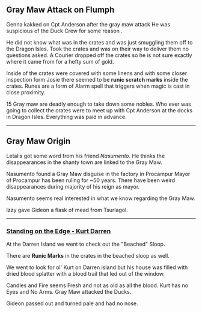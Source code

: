 
## Gray Maw Attack on Flumph
Genna kakked on Cpt Anderson after the gray maw attack
He was suspicious of the Duck Crew for some reason . 

He did not know what was in the crates and was just smuggling them off to the Dragon Isles. 
Took the crates and was on their way to deliver them no questions asked. A Courier dropped off the crates so he is not sure exactly where it came from for a hefty sum of gold. 

Inside of the crates were covered with some linens and with some closer inspection form Josie there seemed to be **runic scratch marks** inside the crates. Runes are a form of Alarm spell that triggers when magic is cast in close proximity. 

15 Gray maw are deadly enough to take down some nobles. 
Who ever was going to collect the crates were to meet up with Cpt Anderson at the docks in Dragon Isles. Everything was paid in advance. 

---
## Gray Maw Origin
Letalis got some word from his friend *Nasumento*. 
He thinks the disappearances in the shanty town are linked to the Gray Maw. 

Nasumento found a Gray Maw disguise in the factory in Procampur
Mayor of Procampur has been ruling for ~50 years. There have been weird disappearances during majority of his reign as mayor. 

Nasumento seems real interested in what we know regarding the Gray Maw. 

Izzy gave Gideon a flask of mead from Tsurlagol.

---
### [Standing on the Edge - Kurt Darren](https://www.youtube.com/watch?v=RdGIGiSoAKo)

At the Darren Island we went to check out the "Beached" Sloop. 

There are **Runic Marks** in the crates in the beached sloop as well. 

We went to look for ol' Kurt on Darren island but his house was filled with dried blood splatter with a blood trail that led out of the window. 

Candles and Fire seems Fresh and not as old as all the blood. Kurt has no Eyes and No Arms. 
Gray Maw attacked the Ducks. 

Gideon passed out and turned pale and had no nose.